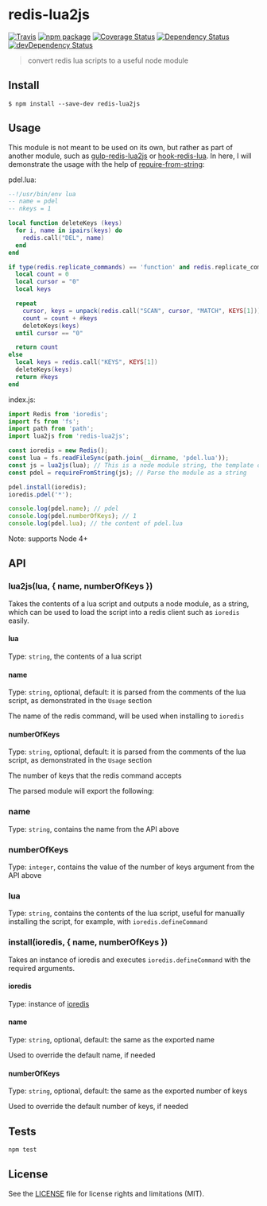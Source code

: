 # redis-lua2js

[![Travis][build-badge]][build]
[![npm package][npm-badge]][npm]
[![Coverage Status][coveralls-badge]][coveralls]
[![Dependency Status][dependency-status-badge]][dependency-status]
[![devDependency Status][dev-dependency-status-badge]][dev-dependency-status]

> convert redis lua scripts to a useful node module

## Install

```
$ npm install --save-dev redis-lua2js
```

## Usage

This module is not meant to be used on its own, but rather as part of another module, such as [gulp-redis-lua2js](https://github.com/perrin4869/gulp-redis-lua2js) or [hook-redis-lua](https://github.com/perrin4869/node-hook-redis-lua). In here, I will demonstrate the usage with the help of [require-from-string](https://github.com/floatdrop/require-from-string):

pdel.lua:
```lua
--!/usr/bin/env lua
-- name = pdel
-- nkeys = 1

local function deleteKeys (keys)
  for i, name in ipairs(keys) do
    redis.call("DEL", name)
  end
end

if type(redis.replicate_commands) == 'function' and redis.replicate_commands() then -- Redis 3.2+
  local count = 0
  local cursor = "0"
  local keys

  repeat
    cursor, keys = unpack(redis.call("SCAN", cursor, "MATCH", KEYS[1]))
    count = count + #keys
    deleteKeys(keys)
  until cursor == "0"

  return count
else
  local keys = redis.call("KEYS", KEYS[1])
  deleteKeys(keys)
  return #keys
end
```

index.js:
```js
import Redis from 'ioredis';
import fs from 'fs';
import path from 'path';
import lua2js from 'redis-lua2js';

const ioredis = new Redis();
const lua = fs.readFileSync(path.join(__dirname, 'pdel.lua'));
const js = lua2js(lua); // This is a node module string, the template of which you can see in src/lua.js
const pdel = requireFromString(js); // Parse the module as a string

pdel.install(ioredis);
ioredis.pdel('*');

console.log(pdel.name); // pdel
console.log(pdel.numberOfKeys); // 1
console.log(pdel.lua); // the content of pdel.lua
```

Note: supports Node 4+

## API

### lua2js(lua, { name, numberOfKeys })

Takes the contents of a lua script and outputs a node module, as a string, which can be used to load the script into a redis client such as `ioredis` easily.

#### lua

Type: `string`, the contents of a lua script

#### name

Type: `string`, optional, default: it is parsed from the comments of the lua script, as demonstrated in the `Usage` section

The name of the redis command, will be used when installing to `ioredis`

#### numberOfKeys

Type: `string`, optional, default: it is parsed from the comments of the lua script, as demonstrated in the `Usage` section

The number of keys that the redis command accepts

The parsed module will export the following:

### name

Type: `string`, contains the name from the API above

### numberOfKeys

Type: `integer`, contains the value of the number of keys argument from the API above

### lua

Type: `string`, contains the contents of the lua script, useful for manually installing the script, for example, with `ioredis.defineCommand`

### install(ioredis, { name, numberOfKeys })

Takes an instance of ioredis and executes `ioredis.defineCommand` with the required arguments.

#### ioredis

Type: instance of [ioredis](https://github.com/luin/ioredis)

#### name

Type: `string`, optional, default: the same as the exported name

Used to override the default name, if needed

#### numberOfKeys

Type: `string`, optional, default: the same as the exported number of keys

Used to override the default number of keys, if needed

####

## Tests

```bash
npm test
```

## License

See the [LICENSE](LICENSE.md) file for license rights and limitations (MIT).

[build-badge]: https://img.shields.io/travis/perrin4869/redis-lua2js/master.svg?style=flat-square
[build]: https://travis-ci.org/perrin4869/redis-lua2js

[npm-badge]: https://img.shields.io/npm/v/redis-lua2js.svg?style=flat-square
[npm]: https://www.npmjs.org/package/redis-lua2js

[coveralls-badge]: https://img.shields.io/coveralls/perrin4869/redis-lua2js/master.svg?style=flat-square
[coveralls]: https://coveralls.io/r/perrin4869/redis-lua2js

[dependency-status-badge]: https://david-dm.org/perrin4869/redis-lua2js.svg?style=flat-square
[dependency-status]: https://david-dm.org/perrin4869/redis-lua2js

[dev-dependency-status-badge]: https://david-dm.org/perrin4869/redis-lua2js/dev-status.svg?style=flat-square
[dev-dependency-status]: https://david-dm.org/perrin4869/redis-lua2js#info=devDependencies
